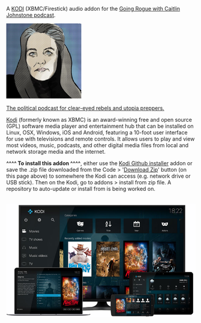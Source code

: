 A <a href="www.kodi.tv">KODI</a> (XBMC/Firestick) audio addon for the <a href="http://caitlinjohnstone.com">Going Rogue with Caitlin Johnstone podcast</a>.<br>

<a href="https://www.caitlinjohnstone.com/"><img src="https://github.com/leopheard/CaitlinJohnstone/blob/master/resources/media/1.jpg?raw=true" width="200" height="200" alt="Caitlin Johnstone"><br>

The political podcast for clear-eyed rebels and utopia preppers.<br>

<a href="www.kodi.tv">Kodi</a> (formerly known as XBMC) is an award-winning free and open source (GPL) software media player and entertainment hub that can be installed on Linux, OSX, Windows, iOS and Android, featuring a 10-foot user interface for use with televisions and remote controls. It allows users to play and view most videos, music, podcasts, and other digital media files from local and network storage media and the internet.<br>

<b>^^^^ To install this addon ^^^^</b>, either use the <a href="https://www.tvaddons.co/github-browser-kodi/">Kodi Github installer</a> addon or save the .zip file downloaded from the Code > '<a href="https://github.com/leopheard/CaitlinJohnstone/archive/refs/heads/master.zip">Download Zip</a>' button (on this page above) to somewhere the Kodi can access (e.g. network drive or USB stick). Then on the Kodi, go to addons > install from zip file. A repository to auto-update or install from is being worked on.<br>

<br><a href="https://www.kodi.tv"><img src="https://github.com/leopheard/Audio-Podcasts/blob/master/resources/media/about--devices.jpg?raw=true">
